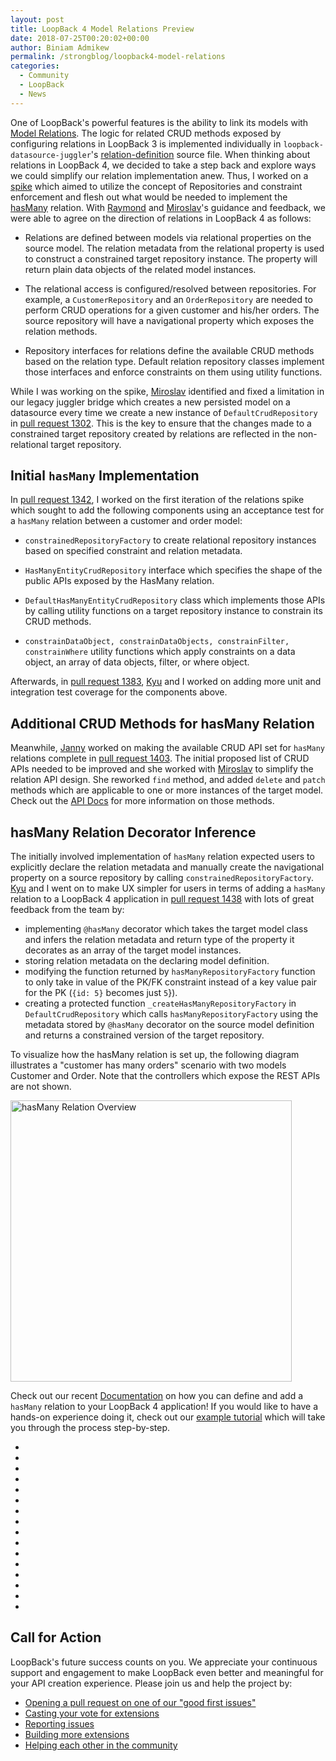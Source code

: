 ```yaml
---
layout: post
title: LoopBack 4 Model Relations Preview
date: 2018-07-25T00:20:02+00:00
author: Biniam Admikew
permalink: /strongblog/loopback4-model-relations
categories:
  - Community
  - LoopBack
  - News
---
```


One of LoopBack's powerful features is the ability to link its models with [Model Relations]. The logic for related CRUD methods exposed by configuring relations in LoopBack 3 is implemented individually in `loopback-datasource-juggler`'s [relation-definition] source file. When thinking about relations in LoopBack 4, we decided to take a step back and explore ways we could simplify our relation implementation anew. Thus, I worked on a [spike] which aimed to utilize the concept of Repositories and constraint enforcement and flesh out what would be needed to implement the [hasMany] relation. With [Raymond] and [Miroslav]'s guidance and feedback, we were able to agree on the direction of relations in LoopBack 4 as follows:

- Relations are defined between models via relational properties on the source model. The relation metadata from the relational property is used to construct a constrained target repository instance. The property will return plain data   objects of the related model instances.

- The relational access is configured/resolved between repositories. For example, a `CustomerRepository` and an `OrderRepository` are needed to perform CRUD operations for a given customer and his/her orders. The source repository will have a navigational property which exposes the relation methods.

- Repository interfaces for relations define the available CRUD methods based on the relation type. Default relation repository classes implement those interfaces and enforce constraints on them using utility functions.

While I was working on the spike, [Miroslav] identified and fixed a limitation in our legacy juggler bridge which creates a new persisted model on a datasource every time we create a new instance of `DefaultCrudRepository` in [pull request 1302]. This is the key to ensure that the changes made to a constrained target repository created by relations are reflected in the non-relational target repository.

## Initial `hasMany` Implementation

In [pull request 1342], I worked on the first iteration of the relations spike which sought to add the following components using an acceptance test for a `hasMany` relation between a customer and order model:

- `constrainedRepositoryFactory` to create relational repository instances based on specified constraint and relation metadata.

- `HasManyEntityCrudRepository` interface which specifies the shape of the public APIs exposed by the HasMany relation.

- `DefaultHasManyEntityCrudRepository` class which implements those APIs by calling utility functions on a target repository instance to constrain its CRUD methods.

- `constrainDataObject, constrainDataObjects, constrainFilter, constrainWhere` utility functions which apply constraints on a data object, an array of data objects, filter, or where object.

Afterwards, in [pull request 1383], [Kyu] and I worked on adding more unit and integration test coverage for the components above. 

## Additional CRUD Methods for hasMany Relation

Meanwhile, [Janny] worked on making the available CRUD API set for `hasMany` relations complete in [pull request 1403]. The initial proposed list of CRUD APIs needed to be improved and she worked with [Miroslav] to simplify the relation API design.
She reworked `find` method, and added `delete` and `patch` methods which are applicable to one or more instances of the target model. Check out the [API Docs] for more information on those methods.

## hasMany Relation Decorator Inference

The initially involved implementation of `hasMany` relation expected users to explicitly declare the relation metadata and manually create the navigational property on a source repository by calling `constrainedRepositoryFactory`. [Kyu] and I went on to make UX simpler for users in terms of adding a `hasMany` relation to a LoopBack 4 application in [pull request 1438] with lots of great feedback from the team by:

- implementing `@hasMany` decorator which takes the target model class and infers the relation metadata and return type of the property it decorates as an array of the target model instances.
- storing relation metadata on the declaring model definition.
- modifying the function returned by `hasManyRepositoryFactory` function to only take in value of the PK/FK constraint instead of a key value pair for the PK (`{id: 5}` becomes just `5`}).
- creating a protected function `_createHasManyRepositoryFactory` in `DefaultCrudRepository` which calls `hasManyRepositoryFactory` using the metadata stored by `@hasMany` decorator on the source model definition and
  returns a constrained version of the target repository.

To visualize how the hasMany relation is set up, the following diagram illustrates a "customer has many
orders" scenario with two models Customer and Order. Note that the controllers
which expose the REST APIs are not shown.

<img class="aligncenter" src="https://strongloop.com/blog-assets/2018/07/hasMany-relation-overview.png" alt="hasMany Relation Overview" style="width: 450px; margin:auto;"/>

Check out our recent [Documentation] on how you can define and add a `hasMany`
relation to your LoopBack 4 application! If you would like to have a hands-on
experience doing it, check out our [example tutorial] which will take you
through the process step-by-step.

- [Model Relations]: https://loopback.io/doc/en/lb3/Creating-model-relations.html
- [relation-definition]:
https://github.com/strongloop/loopback-datasource-juggler/blob/master/lib/relation-definition.js
- [spike]: https://github.com/strongloop/loopback-next/issues/995
- [hasMany]: https://loopback.io/doc/en/lb3/HasMany-relations.html
- [Raymond]: https://github.com/raymondfeng
- [Miroslav]: https://github.com/bajtos
- [pull request 1302]: https://github.com/strongloop/loopback-next/pull/1302
- [pull request 1342]: https://github.com/strongloop/loopback-next/pull/1342
- [pull request 1383]: https://github.com/strongloop/loopback-next/pull/1383
- [pull request 1438]: https://github.com/strongloop/loopback-next/pull/1438
- [Kyu]: https://github.com/shimks
- [Janny]: https://github.com/jannyHou
- [pull request 1403]: https://github.com/strongloop/loopback-next/pull/1403
- [API Docs]: https://apidocs.strongloop.com/@loopback%2fdocs/repository.html#HasManyRepository
- [Documentation]: https://loopback.io/doc/en/lb4/Relations.html
- [example tutorial]: https://loopback.io/doc/en/lb4/todo-list-tutorial.html

## Call for Action

LoopBack's future success counts on you. We appreciate your continuous support and engagement to make LoopBack even better and meaningful for your API creation experience. Please join us and help the project by:

- [Opening a pull request on one of our "good first issues"](https://github.com/strongloop/loopback-next/labels/good%20first%20issue)
- [Casting your vote for extensions](https://github.com/strongloop/loopback-next/issues/512)
- [Reporting issues](https://github.com/strongloop/loopback-next/issues)
- [Building more extensions](https://github.com/strongloop/loopback-next/issues/647)
- [Helping each other in the community](https://groups.google.com/forum/#!forum/loopbackjs)
